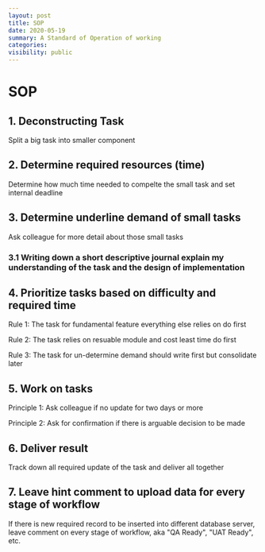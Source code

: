 ```yaml
---
layout: post
title: SOP
date: 2020-05-19
summary: A Standard of Operation of working
categories:
visibility: public
---
```

# SOP

## 1. Deconstructing Task
Split a big task into smaller component

## 2. Determine required resources (time)
Determine how much time needed to compelte the small task and set internal deadline

## 3. Determine underline demand of small tasks
Ask colleague for more detail about those small tasks

### 3.1 Writing down a short descriptive journal explain my understanding of the task and the design of implementation

## 4. Prioritize tasks based on difficulty and required time
Rule 1: The task for fundamental feature everything else relies on do first

Rule 2: The task relies on resuable module and cost least time do first

Rule 3: The task for un-determine demand should write first but consolidate later
## 5. Work on tasks
Principle 1: Ask colleague if no update for two days or more

Principle 2: Ask for confirmation if there is arguable decision to be made
## 6. Deliver result
Track down all required update of the task and deliver all together
## 7. Leave hint comment to upload data for every stage of workflow
If there is new required record to be inserted into different database server, leave comment on every stage of workflow, aka "QA Ready", "UAT Ready", etc.



